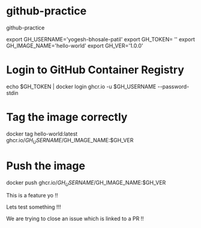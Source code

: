 # github-practice
github-practice

export GH_USERNAME='yogesh-bhosale-patil'
export GH_TOKEN= ''
export GH_IMAGE_NAME='hello-world'
export GH_VER='1.0.0'

# Login to GitHub Container Registry
echo $GH_TOKEN | docker login ghcr.io -u $GH_USERNAME --password-stdin

# Tag the image correctly
docker tag hello-world:latest ghcr.io/$GH_USERNAME/$GH_IMAGE_NAME:$GH_VER

# Push the image
docker push ghcr.io/$GH_USERNAME/$GH_IMAGE_NAME:$GH_VER

This is a feature yo !!

Lets test something !!!


We are trying to close an issue which is linked to a PR !!
